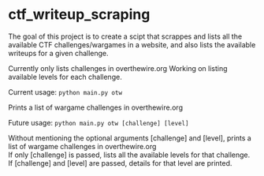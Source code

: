 # ctf_writeup_scraping
The goal of this project is to create a scipt that scrappes and lists all the available CTF challenges/wargames in a website, and also lists the available writeups for a given challenge.

Currently only lists challenges in overthewire.org
Working on listing available levels for each challenge. 

Current usage: `python main.py otw`

Prints a list of wargame challenges in overthewire.org


Future usage: `python main.py otw [challenge] [level]`

Without mentioning the optional arguments [challenge] and [level], prints a list of wargame challenges in overthewire.org<br>
If only [challenge] is passed, lists all the available levels for that challenge.<br>
If [challenge] and [level] are passed, details for that level are printed.

